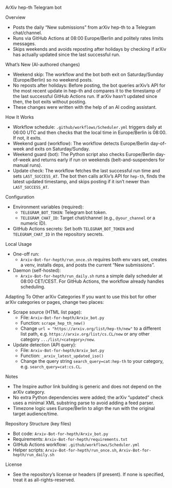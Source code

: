 ArXiv hep-th Telegram bot

Overview
- Posts the daily “New submissions” from arXiv hep-th to a Telegram chat/channel.
- Runs via GitHub Actions at 08:00 Europe/Berlin and politely rates limits messages.
- Skips weekends and avoids reposting after holidays by checking if arXiv has actually updated since the last successful run.

What’s New (AI-authored changes)
- Weekend skip: The workflow and the bot both exit on Saturday/Sunday (Europe/Berlin) so no weekend posts.
- No reposts after holidays: Before posting, the bot queries arXiv’s API for the most recent update in hep-th and compares it to the timestamp of the last successful GitHub Actions run. If arXiv hasn’t updated since then, the bot exits without posting.
- These changes were written with the help of an AI coding assistant.

How It Works
- Workflow schedule: `.github/workflows/Scheduler.yml` triggers daily at 06:00 UTC and then checks that the local time in Europe/Berlin is 08:00. If not, it exits.
- Weekend guard (workflow): The workflow detects Europe/Berlin day-of-week and exits on Saturday/Sunday.
- Weekend guard (bot): The Python script also checks Europe/Berlin day-of-week and returns early if run on weekends (belt-and-suspenders for manual runs).
- Update check: The workflow fetches the last successful run time and sets `LAST_SUCCESS_AT`. The bot then calls arXiv’s API for `hep-th`, finds the latest updated timestamp, and skips posting if it isn’t newer than `LAST_SUCCESS_AT`.

Configuration
- Environment variables (required):
  - `TELEGRAM_BOT_TOKEN`: Telegram bot token.
  - `TELEGRAM_CHAT_ID`: Target chat/channel (e.g., `@your_channel` or a numeric ID).
- GitHub Actions secrets: Set both `TELEGRAM_BOT_TOKEN` and `TELEGRAM_CHAT_ID` in the repository secrets.

Local Usage
- One-off run:
  - `Arxiv-Bot-for-hepth/run_once.sh` requires both env vars set, creates a venv, installs deps, and posts the current “New submissions”.
- Daemon (self-hosted):
  - `Arxiv-Bot-for-hepth/run_daily.sh` runs a simple daily scheduler at 08:00 CET/CEST. For GitHub Actions, the workflow already handles scheduling.

Adapting To Other arXiv Categories
If you want to use this bot for other arXiv categories or pages, change two places:
- Scrape source (HTML list page):
  - File: `Arxiv-Bot-for-hepth/Arxiv_bot.py`
  - Function: `scrape_hep_th_new()`
  - Change `url = "https://arxiv.org/list/hep-th/new"` to a different list path, e.g. `https://arxiv.org/list/cs.CL/new` or any other category `.../list/<category>/new`.
- Update detection (API query):
  - File: `Arxiv-Bot-for-hepth/Arxiv_bot.py`
  - Function: `_arxiv_latest_updated_iso()`
  - Change the query string `search_query=cat:hep-th` to your category, e.g. `search_query=cat:cs.CL`.

Notes
- The Inspire author link building is generic and does not depend on the arXiv category.
- No extra Python dependencies were added; the arXiv “updated” check uses a minimal XML substring parse to avoid adding a feed parser.
- Timezone logic uses Europe/Berlin to align the run with the original target audience/time.

Repository Structure (key files)
- Bot code: `Arxiv-Bot-for-hepth/Arxiv_bot.py`
- Requirements: `Arxiv-Bot-for-hepth/requirements.txt`
- GitHub Actions workflow: `.github/workflows/Scheduler.yml`
- Helper scripts: `Arxiv-Bot-for-hepth/run_once.sh`, `Arxiv-Bot-for-hepth/run_daily.sh`

License
- See the repository’s license or headers (if present). If none is specified, treat it as all-rights-reserved.
